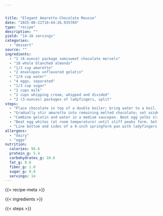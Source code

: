 ```yaml
---


title: "Elegant Amaretto-Chocolate Mousse"
date: "2025-08-21T10:44:26.935769"
type: "recipe"
description: ""
yield: "14-16 servings"
categories:
  - "dessert"
source: ""
ingredients:
  - "1 (6-ounce) package semisweet chocolate morsels"
  - "18 whole blanched almonds"
  - "1/2 cup amaretto"
  - "2 envelopes unflavored gelatin"
  - "1/4 cup water"
  - "4 eggs, separated"
  - "1/3 cup sugar"
  - "2 cups milk"
  - "2 cups whipping cream, whipped and divided"
  - "2 (3-ounces) packages of ladyfingers, split"
steps:
  - "Place chocolate in top of a double boiler; bring water to a boil. Reduce heat to low; cook until chocolate melts. Dip larger end of each almond into chocolate, and place on a waxed paper-lined cookie sheet. Chill until chocolate is firm."
  - "Gradually stir amaretto into remaining melted chocolate; set aside."
  - "Combine gelatin and water in a medium saucepan. Beat egg yolks slightly; stir into gelatin mixture. Add sugar and milk, mixing well. Cook over low heat, stirring until slightly thickened. Remove from heat and stir in chocolate mixture. Chill until consistency of unbeaten egg white."
  - "Beat egg whites (at room temperature) until stiff peaks form. Set aside 1 cup whipped cream for garnish. Fold egg whites and remaining 3 cups whipped cream into chocolate mixture."
  - "Line bottom and sides of a 9-inch springform pan with ladyfingers. Spoon chocolate mixture into pan. Cover and chill until firm."
allergens:
  - "dairy"
  - "eggs"
nutrition:
  calories: 94.6
  protein_g: 5.4
  carbohydrates_g: 10.6
  fat_g: 8.8
  fiber_g: 1.0
  sugar_g: 0.0
  servings: 14
---
```


{{< recipe-meta >}}

{{< ingredients >}}

{{< steps >}}
